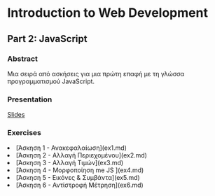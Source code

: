 # Introduction to Web Development
## Part 2: JavaScript

### Abstract
Μια σειρά από ασκήσεις για μια πρώτη επαφή με τη γλώσσα προγραμματισμού JavaScript.

### Presentation
[Slides](http://slides.com/shesharp/webdev2javascript)

### Exercises
<li>[Άσκηση 1 - Ανακεφαλαίωση](ex1.md)</li>
<li>[Άσκηση 2 - Αλλαγή Περιεχομένου](ex2.md)</li>
<li>[Άσκηση 3 - Αλλαγή Τιμών](ex3.md)</li>
<li>[Άσκηση 4 - Μορφοποίηση me JS ](ex4.md)</li>
<li>[Άσκηση 5 - Εικόνες & Συμβάντα](ex5.md)</li>
<li>[Άσκηση 6 - Αντίστροφή Μέτρηση](ex6.md)</li>

